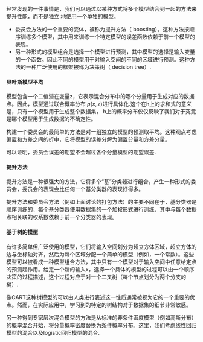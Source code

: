 经常发现的⼀件事情是，我们可以通过以某种⽅式将多个模型结合到⼀起的⽅法来提升性能，⽽不是独⽴
地使⽤⼀个单独的模型。

* 委员会⽅法的⼀个重要的变体，被称为提升⽅法（ boosting）。这种⽅法按顺序训练多个模型，其中⽤来训练⼀个特定模型的误差函数依赖于前⼀个模型的表现。
* 另⼀种形式的模型组合是选择⼀个模型进⾏预测，其中模型的选择是输⼊变量的⼀个函数。因此不同的模型⽤于对输⼊空间的不同的区域进⾏预测。这种⽅法的⼀种⼴泛使⽤的框架被称为决策树（ decision tree）.

#### 贝叶斯模型平均

模型包含⼀个⼆值潜在变量z，它表⽰混合分布中的哪个分量⽤于⽣成对应的数据点。因此，模型通过联合概率分布 $p(x, z)$进⾏具体化.这个在h上的求和式的意义是，只有⼀个模型⽤于⽣成整个数据集， h上的概率分布仅仅反映了我们对于究竟是哪个模型⽤于⽣成数据的不确定性。

构建⼀个委员会的最简单的⽅法是对⼀组独⽴的模型的预测取平均。这种观点考虑偏置和⽅差之间的折中，它将模型的误差分解为偏置分量和⽅差分量。

可以证明，委员会误差的期望不会超过各个分量模型的期望误差.

#### 提升⽅法

提升⽅法是⼀种很强⼤的⽅法，它将多个“基”分类器进⾏组合，产⽣⼀种形式的委员会，委员会的表现会⽐任何⼀个基分类器的表现好得多。

提升⽅法和委员会⽅法（例如上⾯讨论的打包⽅法）的主要不同在于，基分类器是顺序训练的，每个基分类器使⽤数据集的⼀个加权形式进⾏训练，其中与每个数据点相关联的权系数依赖于前⼀个分类器的表现。

#### 基于树的模型

有许多简单但⼴泛使⽤的模型，它们将输⼊空间划分为超⽴⽅体区域，超⽴⽅体的边与坐标轴对齐，然后为每个区域分配⼀个简单的模型（例如，⼀个常数）。这些模型可以被看成⼀种模型组合⽅法，其中只有⼀个模型对于输⼊空间中任意给定点的预测起作⽤。给定⼀个新的输⼊x，选择⼀个具体的模型的过程可以由⼀个顺序决策的过程描述，这个过程对应于对⼀个⼆叉树（每个节点划分为两个分⽀的树）.

像CART这种树模型的可以由⼈类进⾏表述这⼀性质通常被视为它的⼀个重要的优点。然⽽，在实际应⽤中，学习到的特定的树结构对于数据集的细节⾮常敏感。

另⼀种得到专家层次混合模型的⽅法是从标准的⾮条件密度模型（例如⾼斯分布）的概率混合开始，将分量概率密度替换为条件概率分布。这⾥，我们考虑线性回归模型的混合以及logistic回归模型的混合.



